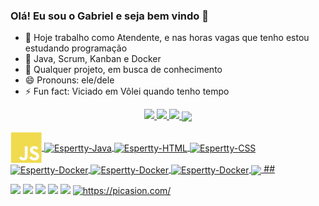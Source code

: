 ### Olá! Eu sou o Gabriel e seja bem vindo 👋

- 🔭 Hoje trabalho como Atendente, e nas horas vagas que tenho estou estudando programação
- 🌱 Java, Scrum, Kanban e Docker
- 👯 Qualquer projeto, em busca de conhecimento
- 😄 Pronouns: ele/dele
- ⚡ Fun fact: Viciado em Vôlei quando tenho tempo

<div align="center">
  <a href="https://github.com/Espertty">
    <img height="180em" src="https://cdn.discordapp.com/attachments/1072910138446459001/1072918557513494578/bannerLinkedin.png"/>
  <img height="180em" src="https://github-readme-stats.vercel.app/api?username=Espertty&show_icons=true&theme=codeSTACKr&include_all_commits=true&count_private=true"/>
  <img height="180em" src="https://github-readme-stats.vercel.app/api/top-langs/?username=Espertty&layout=compact&langs_count=7&theme=codeSTACKr"/>
  <img align="center" height="170" src="https://github-readme-stats-sigma-five.vercel.app/api/top-langs/?username=lucky-bruce&layout=compact&langs_count=16&theme=dracula"/>
</div>
<div style="display: inline_block"><br>
  <img align="center" alt="Espertty-Js" height="50" width="50" src="https://raw.githubusercontent.com/devicons/devicon/master/icons/javascript/javascript-plain.svg">
  <img align="center" alt="Espertty-Java" height="50" width="50" src="https://cdn.jsdelivr.net/gh/devicons/devicon/icons/java/java-original-wordmark.svg">
  <img align="center" alt="Espertty-HTML" height="50" width="50" <img src="https://cdn.jsdelivr.net/gh/devicons/devicon/icons/html5/html5-plain-wordmark.svg" />
  <img align="center" alt="Espertty-CSS" height="50" width="50" <img src="https://cdn.jsdelivr.net/gh/devicons/devicon/icons/css3/css3-plain-wordmark.svg" />
  <img align="center" alt="Espertty-Docker" height="50" width="50" <img src="https://cdn.jsdelivr.net/gh/devicons/devicon/icons/docker/docker-original-wordmark.svg" />
  <img align="center" alt="Espertty-Docker" height="50" width="50" <img src="https://cdn.jsdelivr.net/gh/devicons/devicon/icons/mysql/mysql-original-wordmark.svg" />
  <img align="center" alt="Espertty-Docker" height="50" width="50" <img src="https://cdn.jsdelivr.net/gh/devicons/devicon/icons/selenium/selenium-original.svg" />
  <img align="center" height="170" src="https://github-readme-stats-sigma-five.vercel.app/api/top-langs/?username=lucky-bruce&layout=compact&langs_count=16&theme=dracula"/>
   ##
   
   <div> 
  
  <a href="https://www.instagram.com/gabriel_ribicki/" target="_blank"><img src="https://img.shields.io/badge/-Instagram-%23E4405F?style=for-the-badge&logo=instagram&logoColor=white" target="_blank"></a>
 	<a href="https://www.twitch.tv/espertty" target="_blank"><img src="https://img.shields.io/badge/Twitch-9146FF?style=for-the-badge&logo=twitch&logoColor=white" target="_blank"></a>
 <a href="https://discord.gg/avUuE4t" target="_blank"><img src="https://img.shields.io/badge/Discord-7289DA?style=for-the-badge&logo=discord&logoColor=white" target="_blank"></a> 
  <a href = "mailto:gabrielstraube@hotmail.com"><img src="https://img.shields.io/badge/-outlook-%23333?style=for-the-badge&logo=gmail&logoColor=white" target="_blank"></a>
  <a href="https://www.linkedin.com/in/gabriel-augusto-ribicki-straube-1291a115b/" target="_blank"><img src="https://img.shields.io/badge/-LinkedIn-%230077B5?style=for-the-badge&logo=linkedin&logoColor=white" target="_blank"></a>
  <a href="https://picasion.com/"><img src="https://i.picasion.com/pic92/b9f84e15d985cac0462f93553820b886.gif" width="100" height="100" border="0" alt="https://picasion.com/" /></a><br />
 
 </div>
